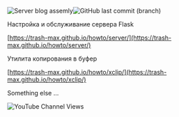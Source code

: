 ![Server blog assemly](https://github.com/trash-max/howto/actions/workflows/howto_assebly.yml/badge.svg)![GitHub last commit (branch)](https://img.shields.io/github/last-commit/trash-max/howto/master)

Настройка и обслуживание сервера Flask

[https://trash-max.github.io/howto/server/](https://trash-max.github.io/howto/server/)



Утилита копирования в буфер

[https://trash-max.github.io/howto/xclip/](https://trash-max.github.io/howto/xclip/)



Something else ...



![YouTube Channel Views](https://img.shields.io/youtube/channel/views/UCSFR40osj7pJXouSiJDFXZA)

